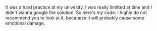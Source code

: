 It was a hard practice at my univesity. I was really limitted at time and I didn't wanna google the solution. So here's my code. I highly do not recommend you to look at it, becauese it will probably cause some emotional damage.
